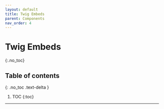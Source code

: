 ```yaml
---
layout: default
title: Twig Embeds
parent: Components
nav_order: 4
---
```


# Twig Embeds
{:.no_toc}

## Table of contents
{: .no_toc .text-delta }

1. TOC
{:toc}

---
